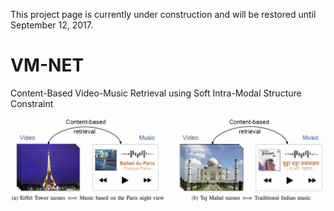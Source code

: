 This project page is currently under construction and will be restored until September 12, 2017.

# VM-NET
Content-Based Video-Music Retrieval using Soft Intra-Modal Structure Constraint

![Alt text](concept.JPG)


